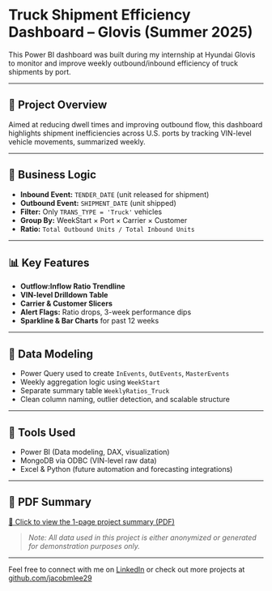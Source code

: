 # Truck Shipment Efficiency Dashboard – Glovis (Summer 2025)

This Power BI dashboard was built during my internship at Hyundai Glovis to monitor and improve weekly outbound/inbound efficiency of truck shipments by port.

---

## 🚚 Project Overview

Aimed at reducing dwell times and improving outbound flow, this dashboard highlights shipment inefficiencies across U.S. ports by tracking VIN-level vehicle movements, summarized weekly.

---

## 🧠 Business Logic

- **Inbound Event:** `TENDER_DATE` (unit released for shipment)
- **Outbound Event:** `SHIPMENT_DATE` (unit shipped)
- **Filter:** Only `TRANS_TYPE = 'Truck'` vehicles
- **Group By:** WeekStart × Port × Carrier × Customer
- **Ratio:** `Total Outbound Units / Total Inbound Units`

---

## 📊 Key Features

- **Outflow:Inflow Ratio Trendline**
- **VIN-level Drilldown Table**
- **Carrier & Customer Slicers**
- **Alert Flags:** Ratio drops, 3-week performance dips
- **Sparkline & Bar Charts** for past 12 weeks

---

## 🧱 Data Modeling

- Power Query used to create `InEvents`, `OutEvents`, `MasterEvents`
- Weekly aggregation logic using `WeekStart`
- Separate summary table `WeeklyRatios_Truck`
- Clean column naming, outlier detection, and scalable structure

---

## 🔄 Tools Used

- Power BI (Data modeling, DAX, visualization)
- MongoDB via ODBC (VIN-level raw data)
- Excel & Python (future automation and forecasting integrations)

---

## 📄 PDF Summary

[📎 Click to view the 1-page project summary (PDF)](./Truck_Shipment_Dashboard_Summary_Jacob_Lee.pdf)

> _Note: All data used in this project is either anonymized or generated for demonstration purposes only._

---

Feel free to connect with me on [LinkedIn](https://linkedin.com/in/jacob-lee-) or check out more projects at [github.com/jacobmlee29](https://github.com/jacobmlee29)
